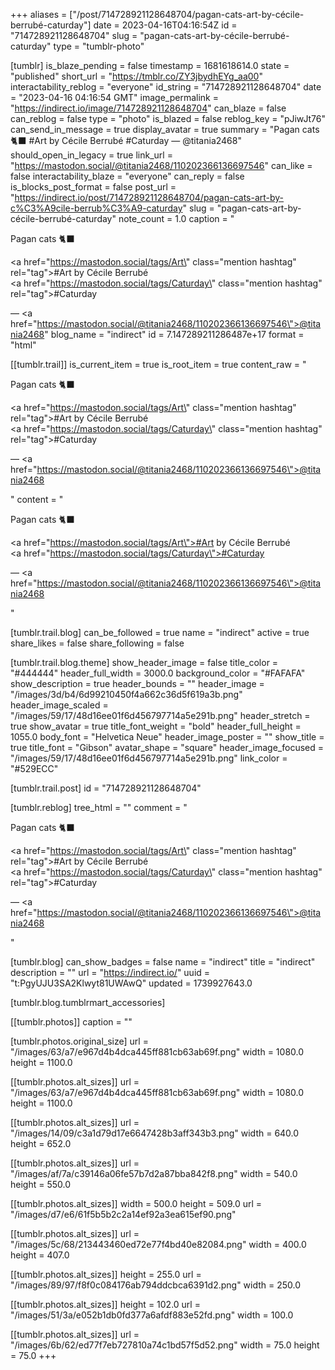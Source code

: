 +++
aliases = ["/post/714728921128648704/pagan-cats-art-by-cécile-berrubé-caturday"]
date = 2023-04-16T04:16:54Z
id = "714728921128648704"
slug = "pagan-cats-art-by-cécile-berrubé-caturday"
type = "tumblr-photo"

[tumblr]
is_blaze_pending = false
timestamp = 1681618614.0
state = "published"
short_url = "https://tmblr.co/ZY3jbydhEYg_aa00"
interactability_reblog = "everyone"
id_string = "714728921128648704"
date = "2023-04-16 04:16:54 GMT"
image_permalink = "https://indirect.io/image/714728921128648704"
can_blaze = false
can_reblog = false
type = "photo"
is_blazed = false
reblog_key = "pJiwJt76"
can_send_in_message = true
display_avatar = true
summary = "Pagan cats 🐈‍⬛ #Art by Cécile Berrubé #Caturday — @titania2468"
should_open_in_legacy = true
link_url = "https://mastodon.social/@titania2468/110202366136697546"
can_like = false
interactability_blaze = "everyone"
can_reply = false
is_blocks_post_format = false
post_url = "https://indirect.io/post/714728921128648704/pagan-cats-art-by-c%C3%A9cile-berrub%C3%A9-caturday"
slug = "pagan-cats-art-by-cécile-berrubé-caturday"
note_count = 1.0
caption = "<p>Pagan cats 🐈‍⬛</p><p><a href=\"https://mastodon.social/tags/Art\" class=\"mention hashtag\" rel=\"tag\">#Art</a> by Cécile Berrubé<br/><a href=\"https://mastodon.social/tags/Caturday\" class=\"mention hashtag\" rel=\"tag\">#Caturday</a></p> — <a href=\"https://mastodon.social/@titania2468/110202366136697546\">@titania2468</a>"
blog_name = "indirect"
id = 7.147289211286487e+17
format = "html"

[[tumblr.trail]]
is_current_item = true
is_root_item = true
content_raw = "<p><p>Pagan cats 🐈‍⬛</p><p><a href=\"https://mastodon.social/tags/Art\" class=\"mention hashtag\" rel=\"tag\">#Art</a> by Cécile Berrubé<br><a href=\"https://mastodon.social/tags/Caturday\" class=\"mention hashtag\" rel=\"tag\">#Caturday</a></p> — <a href=\"https://mastodon.social/@titania2468/110202366136697546\">@titania2468</a></p>"
content = "<p><p>Pagan cats &#128008;&zwj;&#11035;</p><p><a href=\"https://mastodon.social/tags/Art\">#Art</a> by C&eacute;cile Berrub&eacute;<br /><a href=\"https://mastodon.social/tags/Caturday\">#Caturday</a></p> &mdash; <a href=\"https://mastodon.social/@titania2468/110202366136697546\">@titania2468</a></p>"

[tumblr.trail.blog]
can_be_followed = true
name = "indirect"
active = true
share_likes = false
share_following = false

[tumblr.trail.blog.theme]
show_header_image = false
title_color = "#444444"
header_full_width = 3000.0
background_color = "#FAFAFA"
show_description = true
header_bounds = ""
header_image = "/images/3d/b4/6d99210450f4a662c36d5f619a3b.png"
header_image_scaled = "/images/59/17/48d16ee01f6d456797714a5e291b.png"
header_stretch = true
show_avatar = true
title_font_weight = "bold"
header_full_height = 1055.0
body_font = "Helvetica Neue"
header_image_poster = ""
show_title = true
title_font = "Gibson"
avatar_shape = "square"
header_image_focused = "/images/59/17/48d16ee01f6d456797714a5e291b.png"
link_color = "#529ECC"

[tumblr.trail.post]
id = "714728921128648704"

[tumblr.reblog]
tree_html = ""
comment = "<p><p>Pagan cats 🐈‍⬛</p><p><a href=\"https://mastodon.social/tags/Art\" class=\"mention hashtag\" rel=\"tag\">#Art</a> by Cécile Berrubé<br><a href=\"https://mastodon.social/tags/Caturday\" class=\"mention hashtag\" rel=\"tag\">#Caturday</a></p> — <a href=\"https://mastodon.social/@titania2468/110202366136697546\">@titania2468</a></p>"

[tumblr.blog]
can_show_badges = false
name = "indirect"
title = "indirect"
description = ""
url = "https://indirect.io/"
uuid = "t:PgyUJU3SA2Klwyt81UWAwQ"
updated = 1739927643.0

[tumblr.blog.tumblrmart_accessories]

[[tumblr.photos]]
caption = ""

[tumblr.photos.original_size]
url = "/images/63/a7/e967d4b4dca445ff881cb63ab69f.png"
width = 1080.0
height = 1100.0

[[tumblr.photos.alt_sizes]]
url = "/images/63/a7/e967d4b4dca445ff881cb63ab69f.png"
width = 1080.0
height = 1100.0

[[tumblr.photos.alt_sizes]]
url = "/images/14/09/c3a1d79d17e6647428b3aff343b3.png"
width = 640.0
height = 652.0

[[tumblr.photos.alt_sizes]]
url = "/images/af/7a/c39146a06fe57b7d2a87bba842f8.png"
width = 540.0
height = 550.0

[[tumblr.photos.alt_sizes]]
width = 500.0
height = 509.0
url = "/images/d7/e6/61f5b5b2c2a14ef92a3ea615ef90.png"

[[tumblr.photos.alt_sizes]]
url = "/images/5c/68/213443460ed72e77f4bd40e82084.png"
width = 400.0
height = 407.0

[[tumblr.photos.alt_sizes]]
height = 255.0
url = "/images/89/97/f8f0c084176ab794ddcbca6391d2.png"
width = 250.0

[[tumblr.photos.alt_sizes]]
height = 102.0
url = "/images/51/3a/e052b1db0fd377a6afdf883e52fd.png"
width = 100.0

[[tumblr.photos.alt_sizes]]
url = "/images/6b/62/ed77f7eb727810a74c1bd57f5d52.png"
width = 75.0
height = 75.0
+++

